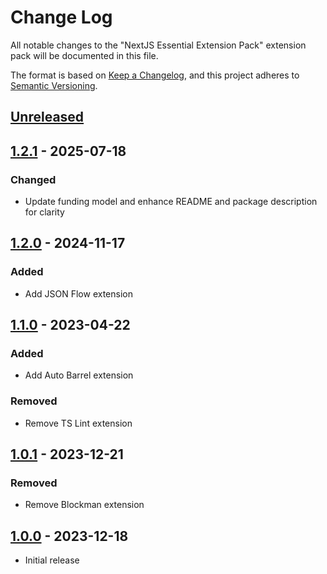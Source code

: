 # Change Log

All notable changes to the "NextJS Essential Extension Pack" extension pack will be documented in this file.

The format is based on [Keep a Changelog](https://keepachangelog.com/en/1.0.0/),
and this project adheres to [Semantic Versioning](https://semver.org/spec/v2.0.0.html).

## [Unreleased]

## [1.2.1] - 2025-07-18

### Changed

- Update funding model and enhance README and package description for clarity

## [1.2.0] - 2024-11-17

### Added

- Add JSON Flow extension

## [1.1.0] - 2023-04-22

### Added

- Add Auto Barrel extension

### Removed

- Remove TS Lint extension

## [1.0.1] - 2023-12-21

### Removed

- Remove Blockman extension

## [1.0.0] - 2023-12-18

- Initial release

[unreleased]: https://github.com/ManuelGil/vscode-next-pack/compare/v1.2.1...HEAD
[1.2.1]: https://github.com/ManuelGil/vscode-next-pack/compare/v1.2.0...v1.2.1
[1.2.0]: https://github.com/ManuelGil/vscode-next-pack/compare/v1.1.0...v1.2.0
[1.1.0]: https://github.com/ManuelGil/vscode-next-pack/compare/v1.0.1...v1.1.0
[1.0.1]: https://github.com/ManuelGil/vscode-next-pack/compare/v1.0.0...v1.0.1
[1.0.0]: https://github.com/ManuelGil/vscode-next-pack/releases/tag/v1.0.0
